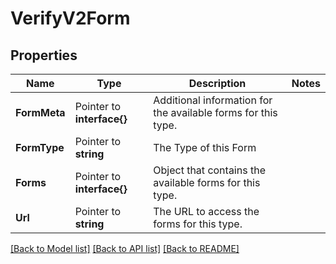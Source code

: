 # VerifyV2Form

## Properties

Name | Type | Description | Notes
------------ | ------------- | ------------- | -------------
**FormMeta** | Pointer to **interface{}** | Additional information for the available forms for this type. |
**FormType** | Pointer to **string** | The Type of this Form |
**Forms** | Pointer to **interface{}** | Object that contains the available forms for this type. |
**Url** | Pointer to **string** | The URL to access the forms for this type. |

[[Back to Model list]](../README.md#documentation-for-models) [[Back to API list]](../README.md#documentation-for-api-endpoints) [[Back to README]](../README.md)


